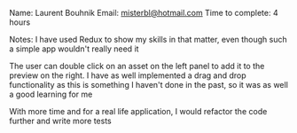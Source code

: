 Name: Laurent Bouhnik
Email: misterbl@hotmail.com
Time to complete: 4 hours

Notes: 
I have used Redux to show my skills in that matter, even though such a simple app wouldn't really need it

The user can double click on an asset on the left panel to add it to the preview on the right.
I have as well implemented a drag and drop functionality as this is something I haven't done in the past, so it was as well a good learning for me

With more time and for a real life application, I would refactor the code further and write more tests